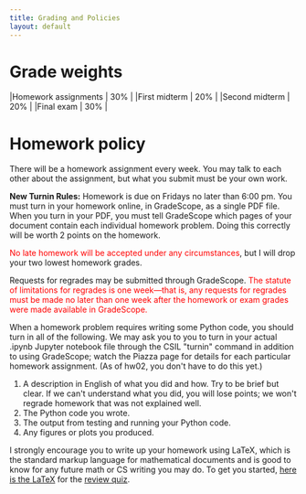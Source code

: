 ```yaml
---
title: Grading and Policies
layout: default
---
```


# Grade weights

|Homework assignments  | 30% |
|First midterm         | 20% |
|Second midterm        | 20% |
|Final exam            | 30% |

# Homework policy

There will be a homework assignment every week. You may talk to each
other about the assignment, but what you submit must be your own work. 

<b>New Turnin Rules:</b>
Homework is due on Fridays no later than 6:00 pm. 
You must turn in your homework online, in GradeScope, as a
single PDF file.
When you turn in your PDF, you must tell GradeScope which pages
of your document contain each individual homework problem.
Doing this correctly will be worth 2 points on the homework.

<span style="color:red">No late homework will be accepted
under any circumstances</span>, but I will drop your two lowest
homework grades.

Requests for regrades may be submitted through GradeScope.
<span style="color:red">The statute of
limitations for regrades is one week<span>&mdash;that is, any requests
for regrades must be made no later than one week after the homework
or exam grades were made available in GradeScope.

When a homework problem requires writing some Python code, 
you should turn in all of the following. We may ask you to
you to turn in your actual .ipynb Jupyter notebook file through
the CSIL "turnin" command in addition to using GradeScope; watch
the Piazza page for details for each particular homework assignment.
(As of hw02, you don't have to do this yet.)

1. A description in English of what you did and how. Try to be brief
but clear. If we can't understand what you did, you will lose points;
we won't regrade homework that was not explained well.
2. The Python code you wrote.
3. The output from testing and running your Python code.
4. Any figures or plots you produced.

I strongly encourage you to write up your homework using LaTeX, 
which is the standard markup language for mathematical documents
and is good to know for any future math or CS writing you may do.
To get you started, [here is the LaTeX](http://www.cs.ucsb.edu/~gilbert/cs111/old/cs111Fall2010/quiz/quiz.tex) for the [review quiz](http://www.cs.ucsb.edu/~gilbert/cs111/old/cs111Fall2010/quiz/quiz.pdf).
